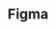 ---
title: Figma
intro: Web-based interface design and prototyping tool, with realtime collaboration and hand-off.
link: http://www.figma.com
category:
- Visual design
- Prototyping
- Collaboration
- Handoff
image: "figma.jpg"
---